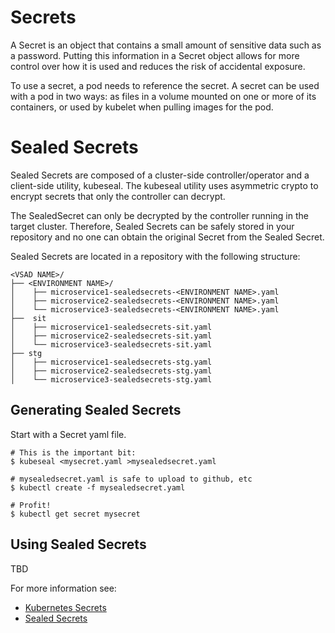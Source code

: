 # Secrets  

A Secret is an object that contains a small amount of sensitive data such as a password. Putting this information in a Secret object allows for more control over how it is used and reduces the risk of accidental exposure.

To use a secret, a pod needs to reference the secret. A secret can be used with a pod in two ways: as files in a volume mounted on one or more of its containers, or used by kubelet when pulling images for the pod.

# Sealed Secrets

Sealed Secrets are composed of a cluster-side controller/operator and a client-side utility, kubeseal.  The kubeseal utility uses asymmetric crypto to encrypt secrets that only the controller can decrypt.  

The SealedSecret can only be decrypted by the controller running in the target cluster.  Therefore, Sealed Secrets can be safely stored in your repository and no one can obtain the original Secret from the Sealed Secret.

Sealed Secrets are located in a repository with the following structure:
```
<VSAD NAME>/  
├── <ENVIRONMENT NAME>/  
│	 ├── microservice1-sealedsecrets-<ENVIRONMENT NAME>.yaml
│	 ├── microservice2-sealedsecrets-<ENVIRONMENT NAME>.yaml  
│	 └── microservice3-sealedsecrets-<ENVIRONMENT NAME>.yaml
├──  sit  
│	 ├── microservice1-sealedsecrets-sit.yaml
│	 ├── microservice2-sealedsecrets-sit.yaml  
│	 └── microservice3-sealedsecrets-sit.yaml 
├── stg 
│	 ├── microservice1-sealedsecrets-stg.yaml
│	 ├── microservice2-sealedsecrets-stg.yaml  
│	 └── microservice3-sealedsecrets-stg.yaml
```

## Generating Sealed Secrets

Start with a Secret yaml file.

	# This is the important bit:
	$ kubeseal <mysecret.yaml >mysealedsecret.yaml

	# mysealedsecret.yaml is safe to upload to github, etc
	$ kubectl create -f mysealedsecret.yaml

	# Profit!
	$ kubectl get secret mysecret


## Using Sealed Secrets 
TBD

For more information see: 
* [Kubernetes Secrets](https://kubernetes.io/docs/concepts/configuration/secret/)
* [Sealed Secrets](https://github.com/bitnami-labs/sealed-secrets)